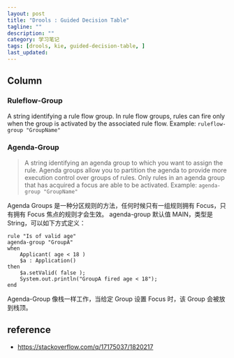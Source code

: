 ```yaml
---
layout: post
title: "Drools : Guided Decision Table"
tagline: ""
description: ""
category: 学习笔记
tags: [drools, kie, guided-decision-table, ]
last_updated:
---
```




## Column

### Ruleflow-Group
A string identifying a rule flow group. In rule flow groups, rules can fire only when the group is activated by the associated rule flow. Example: `ruleflow-group "GroupName"`


### Agenda-Group

> A string identifying an agenda group to which you want to assign the rule. Agenda groups allow you to partition the agenda to provide more execution control over groups of rules. Only rules in an agenda group that has acquired a focus are able to be activated. Example: `agenda-group "GroupName"`


Agenda Groups 是一种分区规则的方法，任何时候只有一组规则拥有 Focus，只有拥有 Focus 焦点的规则才会生效。
agenda-group 默认值 MAIN，类型是 String，可以如下方式定义：

	rule "Is of valid age"
	agenda-group "GroupA"
	when
		Applicant( age < 18 )
		$a : Application()
	then
		$a.setValid( false );
		System.out.println("GroupA fired age < 18");
	end

Agenda-Group 像栈一样工作，当给定 Group 设置 Focus 时，该 Group 会被放到栈顶。



## reference

- <https://stackoverflow.com/q/17175037/1820217>
